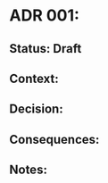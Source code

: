 # ADR 001:

## **Status:** Draft

## **Context:**

## **Decision:**

## **Consequences:**

## **Notes:**

